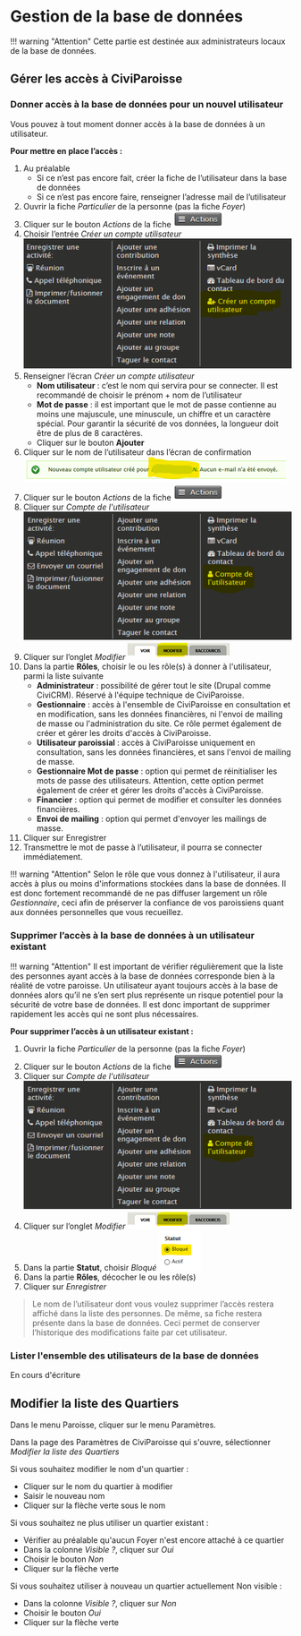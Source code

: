 # Gestion de la base de données

!!! warning "Attention" 
    Cette partie est destinée aux administrateurs locaux de la base de données.

## Gérer les accès à CiviParoisse

### Donner accès à la base de données pour un nouvel utilisateur
Vous pouvez à tout moment donner accès à la base de données à un utilisateur.

**Pour mettre en place l’accès :**

1. Au préalable
      * Si ce n’est pas encore fait, créer la fiche de l’utilisateur dans la base de données
      * Si ce n’est pas encore faire, renseigner l’adresse mail de l’utilisateur
2. Ouvrir la fiche *Particulier* de la personne (pas la fiche *Foyer*)
3. Cliquer sur le bouton *Actions* de la fiche ![bouton Actions](img/bouton_action.png)
4. Choisir l’entrée *Créer un compte utilisateur* ![écran Actions](img/ecran_actions.png)
5. Renseigner l’écran *Créer un compte utilisateur*
      * **Nom utilisateur** : c’est le nom qui servira pour se connecter. Il est recommandé de choisir le prénom + nom de l’utilisateur
      * **Mot de passe** : il est important que le mot de passe contienne au moins une majuscule, une minuscule, un chiffre et un caractère spécial. Pour garantir la sécurité de vos données, la longueur doit être de plus de 8 caractères.
      * Cliquer sur le bouton **Ajouter**
6. Cliquer sur le nom de l’utilisateur dans l’écran de confirmation ![confirmation du nouvel utilisateur](img/confirmation_new_utilisateur.png)
7. Cliquer sur le bouton *Actions* de la fiche ![bouton Actions](img/bouton_action.png)
8. Cliquer sur *Compte de l'utilisateur* ![écran Actions](img/ecran_actions_deux.png)
9. Cliquer sur l’onglet *Modifier* ![bouton Modifier](img/bouton_voir_modifier_user.png)
10. Dans la partie **Rôles**, choisir le ou les rôle(s) à donner à l'utilisateur, parmi la liste suivante
      * **Administrateur** : possibilité de gérer tout le site (Drupal comme CiviCRM). Réservé à l'équipe technique de CiviParoisse.
      * **Gestionnaire** : accès à l'ensemble de CiviParoisse en consultation et en modification, sans les données financières, ni l'envoi de mailing de masse ou l'administration du site. Ce rôle permet également de créer et gérer les droits d'accès à CiviParoisse.
      * **Utilisateur paroissial** : accès à CiviParoisse uniquement en consultation, sans les données financières, et sans l'envoi de mailing de masse.
      * **Gestionnaire Mot de passe** : option qui permet de réinitialiser les mots de passe des utilisateurs. Attention, cette option permet également de créer et gérer les droits d'accès à CiviParoisse.
      * **Financier** : option qui permet de modifier et consulter les données financières.
      * **Envoi de mailing** : option qui permet d'envoyer les mailings de masse.
11. Cliquer sur Enregistrer
12. Transmettre le mot de passe à l’utilisateur, il pourra se connecter immédiatement.

!!! warning "Attention"
    Selon le rôle que vous donnez à l'utilisateur, il aura accès à plus ou moins d'informations stockées dans la base de données. Il est donc fortement recommandé de ne pas diffuser largement un rôle *Gestionnaire*, ceci afin de préserver la confiance de vos paroissiens quant aux données personnelles que vous recueillez.


### Supprimer l’accès à la base de données à un utilisateur existant

!!! warning "Attention"
    Il est important de vérifier régulièrement que la liste des personnes ayant accès à la base de données corresponde bien à la réalité de votre paroisse. Un utilisateur ayant toujours accès à la base de données alors qu’il ne s’en sert plus représente un risque potentiel pour la sécurité de votre base de données. Il est donc important de supprimer rapidement les accès qui ne sont plus nécessaires.

**Pour supprimer l’accès à un utilisateur existant :**

1. Ouvrir la fiche *Particulier* de la personne (pas la fiche *Foyer*)
2. Cliquer sur le bouton *Actions* de la fiche ![bouton Actions](img/bouton_action.png)
3. Cliquer sur *Compte de l'utilisateur* ![écran Actions](img/ecran_actions_deux.png)
4. Cliquer sur l’onglet *Modifier* ![bouton Modifier](img/bouton_voir_modifier_user.png)
5. Dans la partie **Statut**, choisir *Bloqué* ![statut_bloque](img/statut_bloque.png)
6. Dans la partie **Rôles**, décocher le ou les rôle(s)
7. Cliquer sur *Enregistrer*

> Le nom de l’utilisateur dont vous voulez supprimer l’accès restera affiché dans la liste des personnes. De même, sa fiche restera présente dans la base de données. Ceci permet de conserver l’historique des modifications faite par cet utilisateur.

### Lister l'ensemble des utilisateurs de la base de données

En cours d'écriture


## Modifier la liste des Quartiers

Dans le menu Paroisse, cliquer sur le menu Paramètres.

Dans la page des Paramètres de CiviParoisse qui s'ouvre, sélectionner *Modifier la liste des Quartiers*

Si vous souhaitez modifier le nom d'un quartier :

* Cliquer sur le nom du quartier à modifier
* Saisir le nouveau nom
* Cliquer sur la flèche verte sous le nom
 
Si vous souhaitez ne plus utiliser un quartier existant :

* Vérifier au préalable qu'aucun Foyer n'est encore attaché à ce quartier
* Dans la colonne *Visible ?*, cliquer sur *Oui*
* Choisir le bouton *Non*
* Cliquer sur la flèche verte

Si vous souhaitez utiliser à nouveau un quartier actuellement Non visible :

* Dans la colonne *Visible ?*, cliquer sur *Non*
* Choisir le bouton *Oui*
* Cliquer sur la flèche verte
   
